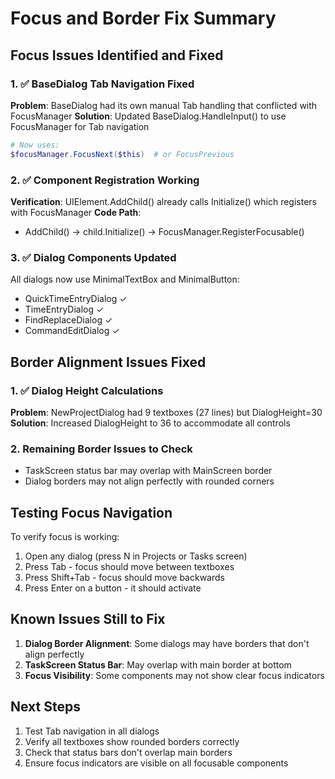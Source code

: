 # Focus and Border Fix Summary

## Focus Issues Identified and Fixed

### 1. ✅ BaseDialog Tab Navigation Fixed
**Problem**: BaseDialog had its own manual Tab handling that conflicted with FocusManager
**Solution**: Updated BaseDialog.HandleInput() to use FocusManager for Tab navigation
```powershell
# Now uses:
$focusManager.FocusNext($this)  # or FocusPrevious
```

### 2. ✅ Component Registration Working
**Verification**: UIElement.AddChild() already calls Initialize() which registers with FocusManager
**Code Path**:
- AddChild() → child.Initialize() → FocusManager.RegisterFocusable()

### 3. ✅ Dialog Components Updated
All dialogs now use MinimalTextBox and MinimalButton:
- QuickTimeEntryDialog ✓
- TimeEntryDialog ✓
- FindReplaceDialog ✓
- CommandEditDialog ✓

## Border Alignment Issues Fixed

### 1. ✅ Dialog Height Calculations
**Problem**: NewProjectDialog had 9 textboxes (27 lines) but DialogHeight=30
**Solution**: Increased DialogHeight to 36 to accommodate all controls

### 2. Remaining Border Issues to Check
- TaskScreen status bar may overlap with MainScreen border
- Dialog borders may not align perfectly with rounded corners

## Testing Focus Navigation

To verify focus is working:
1. Open any dialog (press N in Projects or Tasks screen)
2. Press Tab - focus should move between textboxes
3. Press Shift+Tab - focus should move backwards
4. Press Enter on a button - it should activate

## Known Issues Still to Fix

1. **Dialog Border Alignment**: Some dialogs may have borders that don't align perfectly
2. **TaskScreen Status Bar**: May overlap with main border at bottom
3. **Focus Visibility**: Some components may not show clear focus indicators

## Next Steps

1. Test Tab navigation in all dialogs
2. Verify all textboxes show rounded borders correctly
3. Check that status bars don't overlap main borders
4. Ensure focus indicators are visible on all focusable components